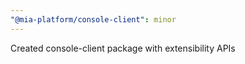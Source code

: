 ```yaml
---
"@mia-platform/console-client": minor
---
```


Created console-client package with extensibility APIs
